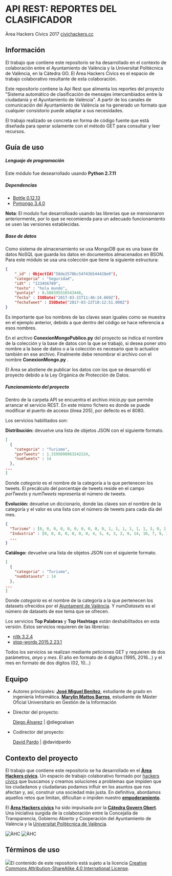 # API REST: REPORTES DEL CLASIFICADOR


Àrea Hackers Cívics 2017 [civichackers.cc](http://civichackers.cc)

## Información
El trabajo que contiene este repositorio se ha desarrollado en el contexto de colaboración entre el Ayuntamiento de València y la Universitat Politècnica de València, en la Càtedra GO. El Àrea Hackers Cívics es el espacio de trabajo colaborativo resultante
de esta colaboración.

Este repositorio contiene  la Api Rest que alimenta los reportes  del  proyecto "Sistema automático de clasificación de mensajes intercambiados entre la ciudadanía y el Ayuntamiento de València". A partir de los canales de comunicación del Ayuntamiento de València se ha generado un formato que cualquier consistorio puede adaptar a sus necesidades.

El trabajo realizado se concreta en forma de código fuente  que  está diseñada para operar solamente con el método GET para consultar y leer recursos.


## Guía de uso

##### Lenguaje de programación
Este módulo fue desearrollado usando **Python 2.7.11**

##### Dependencias

* [Bottle 0.12.13](http://bottlepy.org/docs/0.12/ "Bottle: Python Web Framework")
* [Pymongo 3.4.0](https://api.mongodb.com/python/current/ "Pymongo 3.4.0")

**Nota**: El modulo fue desarrolloado usando las librerias que se mensionaron anteriormente, por lo que se recomienda para un adecuado funcionamiento se usen  las versiones establecidas.

##### Base de datos

Como sistema de almacenamiento se usa MongoDB que es una base de datos NoSQL que guarda los datos en documentos almacenados en BSON. Para este módulo se usa una colección que tiene la siguiente estructura:

```json
{
    "_id" : ObjectId("58de2570bc54f43b544428e0"),
    "categoria" : "Seguridad",
    "idt" : "123456789",
    "texto" : "hola mundo",
    "puntaje" : 0.508395516543446,
    "fecha" : ISODate("2017-03-31T11:46:24.669Z"),
    "fechaTweet" : ISODate("2017-03-22T10:12:51.000Z")
}

```
Es importante que los nombres de las claves sean iguales como se muestra en el ejemplo anterior, debido a que  dentro del código se hace referencia a esos nombres.  

En el archivo **ConexionMongoPublico.py** del proyecto se indica el nombre de la colección y la base de datos con la que se trabajó, si desea poner otro nombre a la base de datos o a la colección es necesario que lo actualice también en ese archivo. Finalmente debe renombrar el archivo con el nombre  **ConexionMongo.py** .

El Àrea se abstiene de publicar los datos con los que se desarrolló el proyecto debido a la Ley Orgánica de  Protección de Datos.

##### Funcionamiento del proyecto

Dentro de la carpeta API se encuentra el archivo _inicio.py_ que permite arrancar el servicio REST. En este mismo fichero es donde se puede modificar el
puerto de acceso (línea 205), por defecto es el 8080.

Los servicios habilitados son:

**Distribución:** devuelve una lista de objetos JSON con el siguiente formato.
```json
[
  {
    "categoria" : "Turismo",
    "porTweets" : 1.3195098963242224,
    "numTweets" : 14
  },
...
]
```
Donde _categoria_ es el nombre de la categoría a la que pertenecen los tweets. El precálculo del porcentaje de tweets reside en el campo _porTweets_ y _numTweets_ representa el número de tweets.

**Evolución:** devuelve un diccionario, donde las claves son el nombre de la
categoría y el valor es una lista con el número de tweets para cada día del mes.
```json
{
  "Turismo" : [0, 0, 0, 0, 0, 0, 0, 0, 0, 0, 1, 1, 1, 1, 1, 1, 3, 0, 1, 3, 1, 0, 0, 0, 0, 0, 0, 0, 0, 0, 0],
  "Industria" : [0, 0, 0, 0, 0, 0, 0, 4, 5, 4, 3, 2, 9, 14, 10, 7, 9, 2, 8, 3, 6, 1, 0, 0, 0, 0, 0, 0, 0, 0, 0],
  ...
}
```

**Catálogo:** devuelve una lista de objetos JSON con el siguiente formato.
```json
[
  {
    "categoria" : "Turismo",
    "numDatasets" : 14
  },
...
]
```
Donde _categoria_ es el nombre de la categoría a la que pertenecen los datasets
ofrecidos por el <a href="http://gobiernoabierto.valencia.es/es/" target="_blank">Ajuntament de València</a>.
Y _numDatasets_ es el número de datasets de ese tema que se ofrecen.

Los servicios **Top Palabras** y **Top Hashtags** están deshabilitados en esta versión. Estos servicios requieren de las librerías:

* [nltk 3.2.4](http://www.nltk.org/)
* [stop-words 2015.2.23.1](https://pypi.python.org/pypi/stop-words)

Todos los servicios se realizan mediante peticiones GET y requieren de dos parámetros, _anyo_ y _mes_. El año en formato de 4 dígitos (1995, 2016...) y el mes en formato de dos dígitos (02, 10...)



## Equipo
- Autores principales:
**<a href="https://github.com/xikoto" target="_blank">José Miguel Benítez</a>**, estudiante de grado en ingeniería Informática.
**<a href="https://www.linkedin.com/in/marylin-mattos-a0a59b22/" target="_blank"> Marylin Mattos Barros</a>**, estudiante de Máster Oficial Universitario en Gestión de la Información

- Director del proyecto:

  [Diego Álvarez](https://about.me/diegoalsan) | @diegoalsan

- Codirector del proyecto:

  [David Pardo](https://about.me/david_pardo) | @davidpardo

## Contexto del proyecto

El trabajo que contiene este repositorio se ha desarrollado en el [**Àrea Hackers cívics**](http://civichackers.cc). Un espacio de trabajo colaborativo formado por [hackers cívics](http://civichackers.webs.upv.es/conocenos/que-es-una-hacker-civicoa/) que buscamos y creamos soluciones a problemas que impiden que los ciudadanos y ciudadanas podamos influir en los asuntos que nos afectan y, así, construir una sociedad más justa. En definitiva, abordamos aquellos retos que limitan, dificultan o impiden nuestro [**empoderamiento**](http://civichackers.webs.upv.es/conocenos/una-aproximacion-al-concepto-de-empoderamiento/).

El [**Àrea Hackers cívics**](http://civichackers.cc) ha sido impulsada por la [**Cátedra Govern Obert**](http://www.upv.es/contenidos/CATGO/info/). Una iniciativa surgida de la colaboración entre la Concejalía de Transparencia, Gobierno Abierto y Cooperación del Ayuntamiento de València y la [Universitat Politècnica de València](http://www.upv.es).

![ÀHC](http://civichackers.webs.upv.es/wp-content/uploads/2017/02/Logo_CGO_web.png) ![ÀHC](http://civichackers.webs.upv.es/wp-content/uploads/2017/02/logo_AHC_web.png)



## Términos de uso

![](https://i.creativecommons.org/l/by-sa/4.0/88x31.png)El contenido de este repositorio está sujeto a la licencia [Creative Commons Attribution-ShareAlike 4.0 International License](https://creativecommons.org/licenses/by-sa/4.0/).
